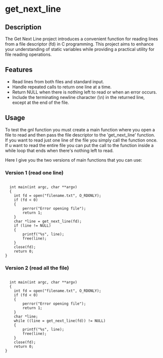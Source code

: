 <h1>get_next_line</h1>

<h2>Description</h2>

The Get Next Line project introduces a convenient function for reading lines from a file descriptor (fd) in C programming. This project aims to enhance your understanding of static variables while providing a practical utility for file reading operations.

<h2>Features</h2>

<ul>
  <li>Read lines from both files and standard input.</li>
  <li>Handle repeated calls to return one line at a time.</li>
  <li>Return NULL when there is nothing left to read or when an error occurs.</li>
  <li>Include the terminating newline character (\n) in the returned line, except at the end of the file.</li>
</ul>

<h2>Usage</h2>

To test the gnl function you must create a main function where you open a file to read and then pass the file descriptor to the 'get_next_line' function.
If you want to read just one line of the file you simply call the function once. If u want to read the entire file you can put the call to the function inside a while loop that ends when there's nothing left to read.

Here I give you the two versions of main functions that you can use:

<h3>Version 1 (read one line)</h3>
<code>
  int main(int argc, char **argv) 
  {
    int fd = open("filename.txt", O_RDONLY);
    if (fd < 0) 
    {
        perror("Error opening file");
        return 1;
    }
    char *line = get_next_line(fd);
    if (line != NULL) 
    {
        printf("%s", line);
        free(line);
    }
    close(fd);
    return 0;
}
</code>


<h3>Version 2 (read all the file)</h3>
<code>
  int main(int argc, char **argv) 
  {
    int fd = open("filename.txt", O_RDONLY);
    if (fd < 0) 
    {
        perror("Error opening file");
        return 1;
    }
    char *line;
    while ((line = get_next_line(fd)) != NULL) 
    {
        printf("%s", line);
        free(line);
    }
    close(fd);
    return 0;
}
</code>
